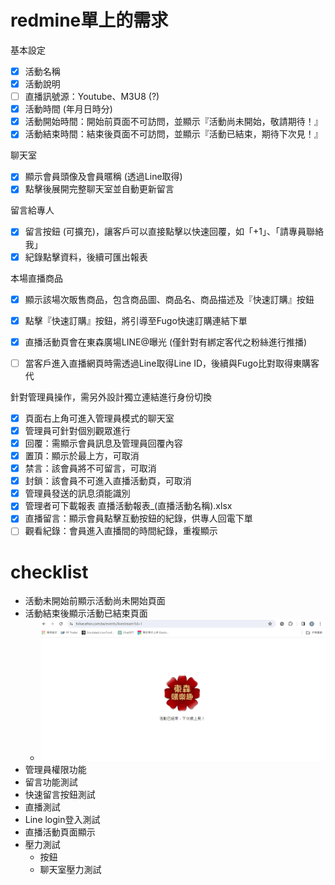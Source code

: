
<!--
author: bing
created: 2024-03-06
description: 
-->

# redmine單上的需求

基本設定
- [x] 活動名稱
- [x] 活動說明
- [ ] 直播訊號源：Youtube、M3U8 (?)
- [x] 活動時間 (年月日時分)
- [x] 活動開始時間：開始前頁面不可訪問，並顯示『活動尚未開始，敬請期待！』
- [x] 活動結束時間：結束後頁面不可訪問，並顯示『活動已結束，期待下次見！』

聊天室
- [x] 顯示會員頭像及會員暱稱 (透過Line取得)
- [x] 點擊後展開完整聊天室並自動更新留言

留言給專人
- [x] 留言按鈕 (可擴充)，讓客戶可以直接點擊以快速回覆，如「+1」、「請專員聯絡我」
- [x] 紀錄點擊資料，後續可匯出報表

本場直播商品
- [x] 顯示該場次販售商品，包含商品圖、商品名、商品描述及『快速訂購』按鈕
- [x] 點擊『快速訂購』按鈕，將引導至Fugo快速訂購連結下單

- [x] 直播活動頁會在東森廣場LINE@曝光 (僅針對有綁定客代之粉絲進行推播)
- [ ] 當客戶進入直播網頁時需透過Line取得Line ID，後續與Fugo比對取得東購客代


針對管理員操作，需另外設計獨立連結進行身份切換

- [x] 頁面右上角可進入管理員模式的聊天室
- [x] 管理員可針對個別觀眾進行
- [x] 回覆：需顯示會員訊息及管理員回覆內容
- [x] 置頂：顯示於最上方，可取消
- [x] 禁言：該會員將不可留言，可取消
- [x] 封鎖：該會員不可進入直播活動頁，可取消
- [x] 管理員發送的訊息須能識別
- [x] 管理者可下載報表 直播活動報表_(直播活動名稱).xlsx
- [x] 直播留言：顯示會員點擊互動按鈕的紀錄，供專人回電下單
- [ ] 觀看紀錄：會員進入直播間的時間紀錄，重複顯示

# checklist

- 活動未開始前顯示活動尚未開始頁面
- 活動結束後顯示活動已結束頁面
  - ![alt text](image.png) 
- 管理員權限功能
- 留言功能測試
- 快速留言按鈕測試
- 直播測試
- Line login登入測試
- 直播活動頁面顯示
- 壓力測試
  - 按鈕
  - 聊天室壓力測試
